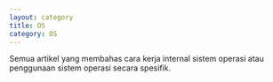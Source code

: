 ```yaml
---
layout: category
title: OS
category: OS
---
```


Semua artikel yang membahas cara kerja internal sistem operasi atau penggunaan sistem operasi secara spesifik.